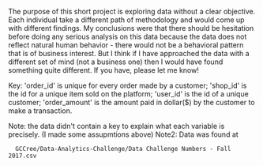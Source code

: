 The purpose of this short project is exploring data without a clear objective. Each individual take a different path of methodology and would come up with different findings. My conclusions were that there should be hesitation before doing any serious analysis on this data because the data does not reflect natural human behavior - there would not be a behavioral pattern that is of business interest. But I think if I have approached the data with a different set of mind (not a business one) then I would have found something quite different.
If you have, please let me know!

Key:
'order_id' is unique for every order made by a customer;
'shop_id' is the id for a unique item sold on the platform;
'user_id' is the id of a unique customer;
'order_amount' is the amount paid in dollar($) by the customer to make a transaction.

Note: the data didn't contain a key to explain what each variable is precisely. (I made some assupmtions above)
Note2: Data was found at

      GCCree/Data-Analytics-Challenge/Data Challenge Numbers - Fall 2017.csv
